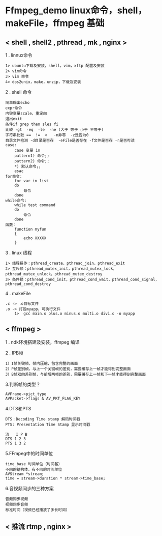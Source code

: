 # Ffmpeg_demo linux命令，shell，makeFile，ffmpeg 基础

##  < shell , shell2 , pthread , mk , nginx >

1 . linnux命令<br>

	1> ubuntu下载及安装，shell，vim，xftp 配置及安装
	2> vim命令
	3> vim 命令
	4> dos2unix，make，unzip，下载及安装
2 . shell 命令<br>

	简单输出echo
	expr命令
	内键变量scale，重定向
	退出exit
	条件if grep then sles fi
	比较 -gt  -eq  -le  -ne (大于 等于 小于 不等于)
	字符串比较 ==  !=  <   -n非零  -z是否为0
	目录文件检测 -d目录是否存  -eFile是否存在 -f文件是否存 -r是否可读
	case: 
		case 变量 in
		pattern1) 命令;;
		pattern2) 命令;;
		*) 默认命令;;
		esac
	for命令:
		for var in list
		do
			命令
		done
	while命令:
		while test command
		do
			命令
		done
	函数：
		function myfun
		{
			echo XXXXX
		}
3 . linux 线程<br>

	1> 线程操作：pthread_create，pthread_join，pthread_exit
	2> 互斥锁：pthread_mutex_init，pthread_mutex_lock，pthread_mutex_unlock，pthread_mutex_destroy
	3> 条件锁：pthread_cond_init，pthread_cond_wait，pthread_cond_signal，pthread_cond_destroy
4 . makeFile<br>

	.c -> .o目标文件
	.o -> 打包myapp，可执行文件
		1>  gcc main.o plus.o minus.o multi.o divi.o -o myapp
		
	
	
##  < ffmpeg >
1 . ndk环境搭建及安装，ffmpeg 编译<br>

2 . IPB帧<br>

	1）I帧关键帧，帧内压缩，包含完整的画面
	2）P帧差别帧，与上一个关键帧的差别，需要缓存上一帧才能得到完整画面
	3）B帧双向差别帧，与前后两帧的差别，需要缓存上一帧和下一帧才能得到完整画面
3.判断帧的类型？<br>

	AVFrame->pict_type
	AVPacket->flags & AV_PKT_FLAG_KEY
4.DTS和PTS<br>

	DTS：Decoding Time stamp 解码时间戳
	PTS: Presentation Time Stamp 显示时间戳

	流	I P B
	DTS 1 2 3
	PTS 1 3 2
5.FFmpeg中的时间单位<br>

	time_base 时间单位（时间基）
	不同的结构体，有不同的时间单位
	AVStream *stream;
	time = stream->duration * stream->time_base;
6.音视频同步的三种方案<br>

	音频同步视频
	视频同步音频
	标准时间（视频已经播放了多长时间）
	
##  < 推流 rtmp , nginx >